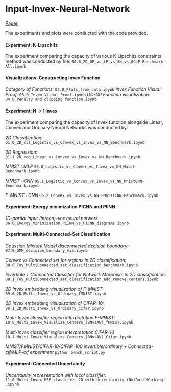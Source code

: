 # Input-Invex-Neural-Network
[Paper](https://arxiv.org/abs/2106.08748)


The experiments and plots were conducted with the code provided.

#### Experiment: K-Lipschitz
The experiment comparing the capacity of various K-Lipschitz constraints method was conducted by file:
`00.0_2D_GP_vs_LP_vs_SN_vs_GCLP-Benchmark-All.ipynb`

#### Visualizations: Constructing Invex Function

*Category of Functions:* `02.0_Plots_from_data.ipynb`
*Invex Function Visual Proof:* `03.0_Invex_Visual_Proof.ipynb`
*GC-GP Function visualization:* `04.0_Penalty and clipping function.ipynb`

#### Experiment: N -> 1 Invex
The experiment comparing the capacity of Invex function alongside Linear, Convex and Ordinary Neural Networks was conducted by:

*2D Classification:* `01.0_2D_cls_Logistic_vs_Convex_vs_Invex_vs_NN_Benchmark.ipynb`

*2D Regression:* `01.1_2D_reg_Linear_vs_Convex_vs_Invex_vs_NN_Benchmark.ipynb`

*MNIST : MLP* `05.0_Logistic_vs_Convex_vs_Invex_vs_NN_Mnist-Benchmark.ipynb`

*MNIST : CNN* `05.1_Logistic_vs_Convex_vs_Invex_vs_NN_MnistCNN-Benchmark.ipynb`

*F-MNIST : CNN* `05.2_Convex_vs_Invex_vs_NN_FMnistCNN-Benchmark.ipynb`

#### Experiment: Energy minimization PICNN and PIINN

*1D-partial input (in/con)-vex neural network:* `06.0_Energy_minimization_PIINN_vs_PICNN_diagrams.ipynb`

#### Experiment: Multi-Connected-Set Classification

*Gaussian Mixture Model disconnected decision boundary:* `07.0_GMM_decision_boundary_viz.ipynb`

*Convex vs Connected set for regions in 2D classification:* `08.0_Toy_MultiConnected_set_classification_benchmark.ipynb`

*Invertible + Connected Classifier for Network Morphism in 2D classification:* `08.1_Toy_MultiConnected_set_classification_add_remove_centers.ipynb`

*2D Invex embedding visualization of F-MNIST:* `09.0_2D_Multi_Invex_vs_Ordinary_fMNIST.ipynb`

*2D Invex embedding visualization of CIFAR-10:* `09.1_2D_Multi_Invex_vs_Ordinary_Cifar.ipynb`

*Multi-Invex classifier region interpretation F-MNIST:* `10.0_Multi_Invex_Visualize_Centers_(BNvsAN)_fMNIST.ipynb` 

*Multi-Invex classifier region interpretation CIFAR-10:* `10.1_Multi_Invex_Visualize_Centers_(BNvsAN)_Cifar.ipynb` 

*MNIST/FMNIST/CIFAR-10/CIFAR-100 invertible/ordinary + Connected-clf/MLP-clf experiment* `python bench_script.py`

#### Experiment: Connected Uncertainity

*Uncertainity representation with local classifier:* `11.0_Multi_Invex_MSE_classifier_2D_with_Uncertainity_(NotQuiteWorking).ipynb`